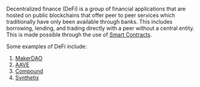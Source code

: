 Decentralized finance (DeFi) is a group of financial applications that are hosted
on public blockchains that offer peer to peer services which traditionally have
only been available through banks. This includes borrowing, lending, and trading
directly with a peer without a central entity. This is made possible through the
use of [Smart Contracts](https://www.inve.stopedia.com/terms/s/smart-contracts.asp).

Some examples of DeFi include:

1. [MakerDAO](https://makerdao.com/en/)
2. [AAVE](https://aave.com/)
3. [Compound](https://compound.finance/)
4. [Synthetix](https://synthetix.io/)
